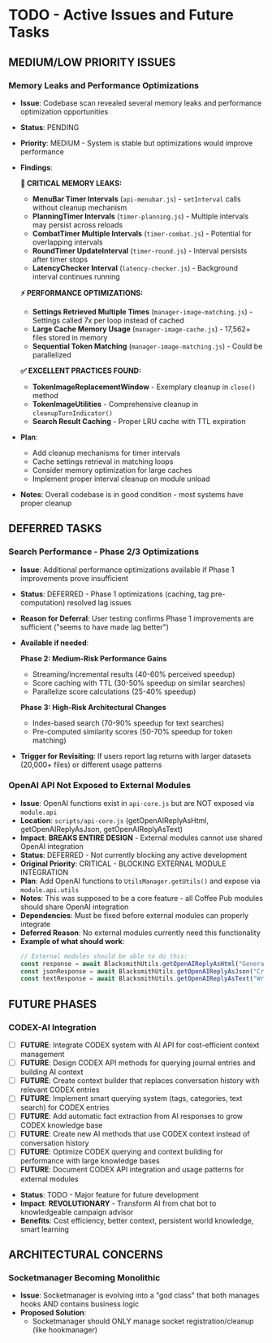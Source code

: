 # TODO - Active Issues and Future Tasks

## MEDIUM/LOW PRIORITY ISSUES

### Memory Leaks and Performance Optimizations
- **Issue**: Codebase scan revealed several memory leaks and performance optimization opportunities
- **Status**: PENDING
- **Priority**: MEDIUM - System is stable but optimizations would improve performance
- **Findings**:

  **🚨 CRITICAL MEMORY LEAKS:**
  - **MenuBar Timer Intervals** (`api-menubar.js`) - `setInterval` calls without cleanup mechanism
  - **PlanningTimer Intervals** (`timer-planning.js`) - Multiple intervals may persist across reloads
  - **CombatTimer Multiple Intervals** (`timer-combat.js`) - Potential for overlapping intervals
  - **RoundTimer UpdateInterval** (`timer-round.js`) - Interval persists after timer stops
  - **LatencyChecker Interval** (`latency-checker.js`) - Background interval continues running

  **⚡ PERFORMANCE OPTIMIZATIONS:**
  - **Settings Retrieved Multiple Times** (`manager-image-matching.js`) - Settings called 7x per loop instead of cached
  - **Large Cache Memory Usage** (`manager-image-cache.js`) - 17,562+ files stored in memory
  - **Sequential Token Matching** (`manager-image-matching.js`) - Could be parallelized

  **✅ EXCELLENT PRACTICES FOUND:**
  - **TokenImageReplacementWindow** - Exemplary cleanup in `close()` method
  - **TokenImageUtilities** - Comprehensive cleanup in `cleanupTurnIndicator()`
  - **Search Result Caching** - Proper LRU cache with TTL expiration

- **Plan**: 
  - Add cleanup mechanisms for timer intervals
  - Cache settings retrieval in matching loops
  - Consider memory optimization for large caches
  - Implement proper interval cleanup on module unload
- **Notes**: Overall codebase is in good condition - most systems have proper cleanup

## DEFERRED TASKS

### Search Performance - Phase 2/3 Optimizations
- **Issue**: Additional performance optimizations available if Phase 1 improvements prove insufficient
- **Status**: DEFERRED - Phase 1 optimizations (caching, tag pre-computation) resolved lag issues
- **Reason for Deferral**: User testing confirms Phase 1 improvements are sufficient ("seems to have made lag better")
- **Available if needed**:
  
  **Phase 2: Medium-Risk Performance Gains**
  - Streaming/incremental results (40-60% perceived speedup)
  - Score caching with TTL (30-50% speedup on similar searches)
  - Parallelize score calculations (25-40% speedup)
  
  **Phase 3: High-Risk Architectural Changes**
  - Index-based search (70-90% speedup for text searches)
  - Pre-computed similarity scores (50-70% speedup for token matching)

- **Trigger for Revisiting**: If users report lag returns with larger datasets (20,000+ files) or different usage patterns

### OpenAI API Not Exposed to External Modules
- **Issue**: OpenAI functions exist in `api-core.js` but are NOT exposed via `module.api`
- **Location**: `scripts/api-core.js` (getOpenAIReplyAsHtml, getOpenAIReplyAsJson, getOpenAIReplyAsText)
- **Impact**: **BREAKS ENTIRE DESIGN** - External modules cannot use shared OpenAI integration
- **Status**: DEFERRED - Not currently blocking any active development
- **Original Priority**: CRITICAL - BLOCKING EXTERNAL MODULE INTEGRATION
- **Plan**: Add OpenAI functions to `UtilsManager.getUtils()` and expose via `module.api.utils`
- **Notes**: This was supposed to be a core feature - all Coffee Pub modules should share OpenAI integration
- **Dependencies**: Must be fixed before external modules can properly integrate
- **Deferred Reason**: No external modules currently need this functionality
- **Example of what should work**:
  ```javascript
  // External modules should be able to do this:
  const response = await BlacksmithUtils.getOpenAIReplyAsHtml("Generate a monster description");
  const jsonResponse = await BlacksmithUtils.getOpenAIReplyAsJson("Create a loot table");
  const textResponse = await BlacksmithUtils.getOpenAIReplyAsText("Write a quest hook");
  ```

## FUTURE PHASES

### CODEX-AI Integration
- [ ] **FUTURE**: Integrate CODEX system with AI API for cost-efficient context management
- [ ] **FUTURE**: Design CODEX API methods for querying journal entries and building AI context
- [ ] **FUTURE**: Create context builder that replaces conversation history with relevant CODEX entries
- [ ] **FUTURE**: Implement smart querying system (tags, categories, text search) for CODEX entries
- [ ] **FUTURE**: Add automatic fact extraction from AI responses to grow CODEX knowledge base
- [ ] **FUTURE**: Create new AI methods that use CODEX context instead of conversation history
- [ ] **FUTURE**: Optimize CODEX querying and context building for performance with large knowledge bases
- [ ] **FUTURE**: Document CODEX API integration and usage patterns for external modules
- **Status**: TODO - Major feature for future development
- **Impact**: **REVOLUTIONARY** - Transform AI from chat bot to knowledgeable campaign advisor
- **Benefits**: Cost efficiency, better context, persistent world knowledge, smart learning

## ARCHITECTURAL CONCERNS

### Socketmanager Becoming Monolithic
- **Issue**: Socketmanager is evolving into a "god class" that both manages hooks AND contains business logic
- **Proposed Solution**:
  - Socketmanager should ONLY manage socket registration/cleanup (like hookmanager)
